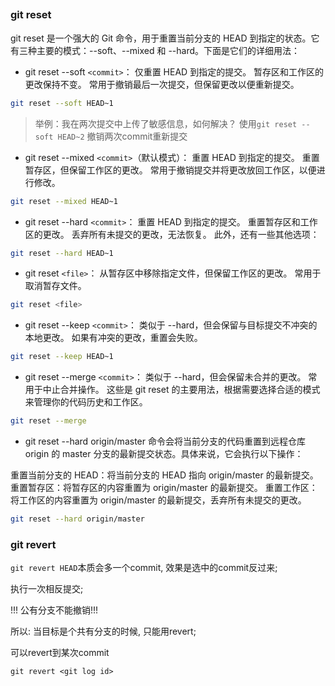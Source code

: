 ##

### git reset

git reset 是一个强大的 Git 命令，用于重置当前分支的 HEAD 到指定的状态。它有三种主要的模式：--soft、--mixed 和 --hard。下面是它们的详细用法：


- git reset --soft `<commit>`：
仅重置 HEAD 到指定的提交。
暂存区和工作区的更改保持不变。
常用于撤销最后一次提交，但保留更改以便重新提交。

```sh
git reset --soft HEAD~1
```
> 举例：我在两次提交中上传了敏感信息，如何解决？
使用`git reset --soft HEAD~2`
撤销两次commit重新提交


- git reset --mixed `<commit>`（默认模式）：
重置 HEAD 到指定的提交。
重置暂存区，但保留工作区的更改。
常用于撤销提交并将更改放回工作区，以便进行修改。

```sh
git reset --mixed HEAD~1
```



- git reset --hard `<commit>`：
重置 HEAD 到指定的提交。
重置暂存区和工作区的更改。
丢弃所有未提交的更改，无法恢复。
此外，还有一些其他选项：

```sh
git reset --hard HEAD~1
```



- git reset `<file>`：
从暂存区中移除指定文件，但保留工作区的更改。
常用于取消暂存文件。

```sh
git reset <file>
```


- git reset --keep `<commit>`：
类似于 --hard，但会保留与目标提交不冲突的本地更改。
如果有冲突的更改，重置会失败。

```sh
git reset --keep HEAD~1
```


- git reset --merge `<commit>`：
类似于 --hard，但会保留未合并的更改。
常用于中止合并操作。
这些是 git reset 的主要用法，根据需要选择合适的模式来管理你的代码历史和工作区。

```sh
git reset --merge
```

- git reset --hard origin/master 
命令会将当前分支的代码重置到远程仓库 origin 的 master 分支的最新提交状态。具体来说，它会执行以下操作：

重置当前分支的 HEAD：将当前分支的 HEAD 指向 origin/master 的最新提交。
重置暂存区：将暂存区的内容重置为 origin/master 的最新提交。
重置工作区：将工作区的内容重置为 origin/master 的最新提交，丢弃所有未提交的更改。

```sh
git reset --hard origin/master 
```

### git revert

`git revert HEAD`本质会多一个commit, 效果是选中的commit反过来;

执行一次相反提交;

!!! 公有分支不能撤销!!!

所以: 当目标是个共有分支的时候, 只能用revert;

可以revert到某次commit

`git revert <git log id>`